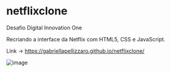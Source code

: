 # netflixclone
Desafio Digital Innovation One

Recriando a interface da Netflix com HTML5, CSS e JavaScript.

Link -> https://gabriellapellizzaro.github.io/netflixclone/


![image](https://user-images.githubusercontent.com/64961608/132225872-6ff0704c-b82c-4835-a179-4005bec2580d.png)
